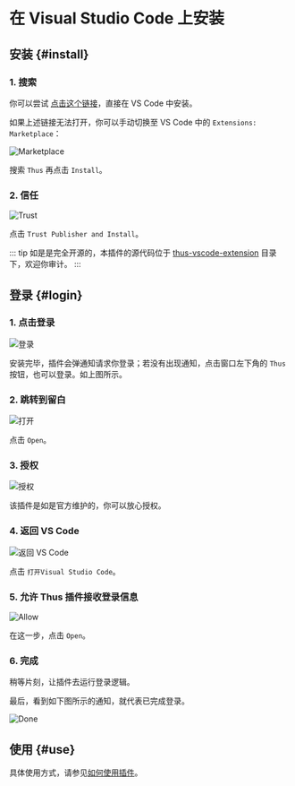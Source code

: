 # 在 Visual Studio Code 上安装


## 安装 {#install}

### 1. 搜索

你可以尝试 [点击这个链接](vscode:extension/ptsd.thus-vscode-extension)，直接在 VS Code 中安装。

如果上述链接无法打开，你可以手动切换至 VS Code 中的 `Extensions: Marketplace`：

![Marketplace](./assets-vscode/1.png)

搜索 `Thus` 再点击 `Install`。

### 2. 信任

![Trust](./assets-vscode/2.png)

点击 `Trust Publisher and Install`。

::: tip
如是是完全开源的，本插件的源代码位于 [thus-vscode-extension](https://github.com/yenche123/thus-note/tree/cool/thus-frontends/thus-vscode-extension) 目录下，欢迎你审计。
:::

## 登录 {#login}

### 1. 点击登录

![登录](./assets-vscode/3.png)

安装完毕，插件会弹通知请求你登录；若没有出现通知，点击窗口左下角的 `Thus` 按钮，也可以登录。如上图所示。

### 2. 跳转到留白

![打开](./assets-vscode/4.png)

点击 `Open`。

### 3. 授权

![授权](./assets-vscode/5.png)

该插件是如是官方维护的，你可以放心授权。

### 4. 返回 VS Code

![返回 VS Code](./assets-vscode/6.png)

点击 `打开Visual Studio Code`。

### 5. 允许 Thus 插件接收登录信息

![Allow](./assets-vscode/7.png)

在这一步，点击 `Open`。

### 6. 完成

稍等片刻，让插件去运行登录逻辑。

最后，看到如下图所示的通知，就代表已完成登录。

![Done](./assets-vscode/8.png)

## 使用 {#use}

具体使用方式，请参见[如何使用插件](./how-to-use-vscode-ext)。
